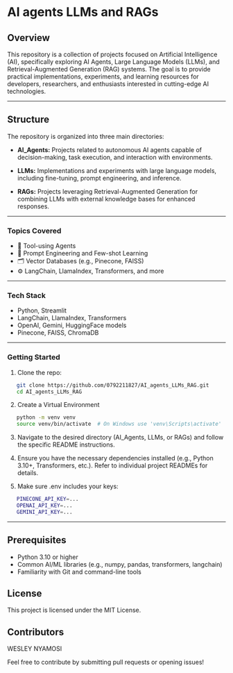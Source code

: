 # AI agents LLMs and RAGs

## Overview

This repository is a collection of projects focused on Artificial Intelligence (AI), specifically exploring AI Agents, Large Language Models (LLMs), and Retrieval-Augmented Generation (RAG) systems. The goal is to provide practical implementations, experiments, and learning resources for developers, researchers, and enthusiasts interested in cutting-edge AI technologies.

---
## Structure

The repository is organized into three main directories:

* **AI_Agents:** Projects related to autonomous AI agents capable of decision-making, task execution, and interaction with environments.

* **LLMs:** Implementations and experiments with large language models, including fine-tuning, prompt engineering, and inference.

* **RAGs:** Projects leveraging Retrieval-Augmented Generation for combining LLMs with external knowledge bases for enhanced responses.


---

###  Topics Covered

- 🔁 Tool-using Agents
- 🧾 Prompt Engineering and Few-shot Learning
- 🗂️ Vector Databases (e.g., Pinecone, FAISS)
- ⚙️ LangChain, LlamaIndex, Transformers, and more

---

###  Tech Stack

- Python, Streamlit
- LangChain, LlamaIndex, Transformers
- OpenAI, Gemini, HuggingFace models
- Pinecone, FAISS, ChromaDB

---

### Getting Started

1. Clone the repo:
```bash
   git clone https://github.com/0792211827/AI_agents_LLMs_RAG.git
   cd AI_agents_LLMs_RAG
```

2. Create a Virtual Environment
```bash
   python -m venv venv
   source venv/bin/activate  # On Windows use 'venv\Scripts\activate'
```

3. Navigate to the desired directory (AI_Agents, LLMs, or RAGs) and follow the specific README instructions.


4. Ensure you have the necessary dependencies installed (e.g., Python 3.10+, Transformers, etc.). Refer to individual project READMEs for details.


5. Make sure .env includes your keys:
```bash
   PINECONE_API_KEY=...
   OPENAI_API_KEY=...
   GEMINI_API_KEY=...
```

---

## Prerequisites
* Python 3.10 or higher
* Common AI/ML libraries (e.g., numpy, pandas, transformers, langchain)
* Familiarity with Git and command-line tools

## License

This project is licensed under the MIT License.

## Contributors

WESLEY NYAMOSI

Feel free to contribute by submitting pull requests or opening issues!